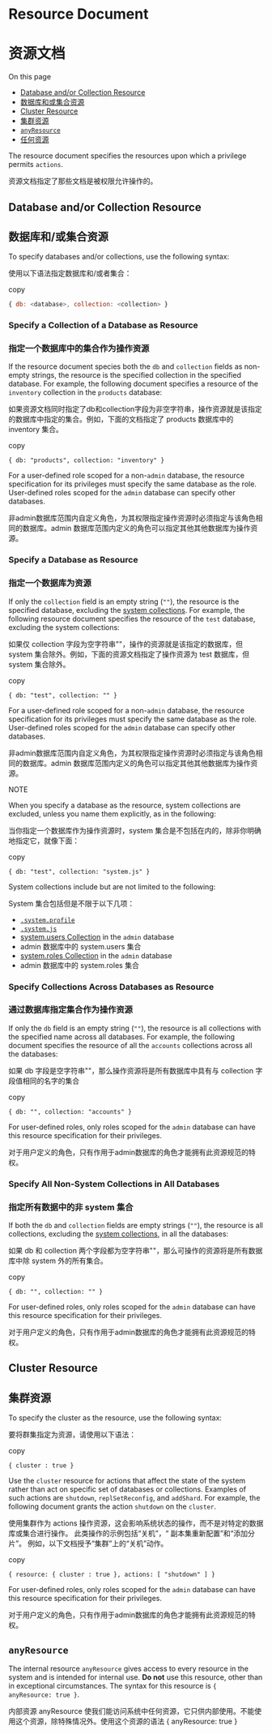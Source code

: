 # Resource Document

# 资源文档

On this page

- [Database and/or Collection Resource](https://docs.mongodb.com/manual/reference/resource-document/#database-and-or-collection-resource)
- [数据库和或集合资源](https://docs.mongodb.com/manual/reference/resource-document/#database-and-or-collection-resource)
- [Cluster Resource](https://docs.mongodb.com/manual/reference/resource-document/#cluster-resource)
- [集群资源](https://docs.mongodb.com/manual/reference/resource-document/#cluster-resource)
- [`anyResource`](https://docs.mongodb.com/manual/reference/resource-document/#anyresource)
- [任何资源](https://docs.mongodb.com/manual/reference/resource-document/#anyresource)

The resource document specifies the resources upon which a privilege permits `actions`.

资源文档指定了那些文档是被权限允许操作的。

## Database and/or Collection Resource 

## 数据库和/或集合资源

To specify databases and/or collections, use the following syntax:

使用以下语法指定数据库和/或者集合：

copy

```js
{ db: <database>, collection: <collection> }
```



### Specify a Collection of a Database as Resource

### 指定一个数据库中的集合作为操作资源

If the resource document species both the `db` and `collection` fields as non-empty strings, the resource is the specified collection in the specified database. For example, the following document specifies a resource of the `inventory` collection in the `products` database:

如果资源文档同时指定了db和collection字段为非空字符串，操作资源就是该指定的数据库中指定的集合。例如，下面的文档指定了 products 数据库中的 inventory 集合。

copy

```
{ db: "products", collection: "inventory" }
```

For a user-defined role scoped for a non-`admin` database, the resource specification for its privileges must specify the same database as the role. User-defined roles scoped for the `admin` database can specify other databases.

非admin数据库范围内自定义角色，为其权限指定操作资源时必须指定与该角色相同的数据库。admin 数据库范围内定义的角色可以指定其他其他数据库为操作资源。

### Specify a Database as Resource 

### 指定一个数据库为资源

If only the `collection` field is an empty string (`""`), the resource is the specified database, excluding the [system collections](https://docs.mongodb.com/manual/reference/system-collections/). For example, the following resource document specifies the resource of the `test` database, excluding the system collections:

如果仅 collection 字段为空字符串""，操作的资源就是该指定的数据库，但 system 集合除外。例如，下面的资源文档指定了操作资源为 test 数据库，但 system 集合除外。

copy

```
{ db: "test", collection: "" }
```

For a user-defined role scoped for a non-`admin` database, the resource specification for its privileges must specify the same database as the role. User-defined roles scoped for the `admin` database can specify other databases.

非admin数据库范围内自定义角色，为其权限指定操作资源时必须指定与该角色相同的数据库。admin 数据库范围内定义的角色可以指定其他其他数据库为操作资源。

NOTE

When you specify a database as the resource, system collections are excluded, unless you name them explicitly, as in the following:

当你指定一个数据库作为操作资源时，system 集合是不包括在内的，除非你明确地指定它，就像下面：

copy

```
{ db: "test", collection: "system.js" }
```

System collections include but are not limited to the following:

System 集合包括但是不限于以下几项：

- [`.system.profile`](https://docs.mongodb.com/manual/reference/system-collections/#.system.profile)
- [`.system.js`](https://docs.mongodb.com/manual/reference/system-collections/#.system.js)
- [system.users Collection](https://docs.mongodb.com/manual/reference/system-users-collection/) in the `admin` database
- admin 数据库中的 system.users 集合
- [system.roles Collection](https://docs.mongodb.com/manual/reference/system-roles-collection/) in the `admin` database
- admin 数据库中的 system.roles 集合



### Specify Collections Across Databases as Resource 

### 通过数据库指定集合作为操作资源

If only the `db` field is an empty string (`""`), the resource is all collections with the specified name across all databases. For example, the following document specifies the resource of all the `accounts` collections across all the databases:

如果 db 字段是空字符串""，那么操作资源将是所有数据库中具有与 collection 字段值相同的名字的集合

copy

```
{ db: "", collection: "accounts" }
```

For user-defined roles, only roles scoped for the `admin` database can have this resource specification for their privileges.

对于用户定义的角色，只有作用于admin数据库的角色才能拥有此资源规范的特权。

### Specify All Non-System Collections in All Databases  

### 指定所有数据中的非 system 集合

If both the `db` and `collection` fields are empty strings (`""`), the resource is all collections, excluding the [system collections](https://docs.mongodb.com/manual/reference/system-collections/), in all the databases:

如果 db 和 collection 两个字段都为空字符串""，那么可操作的资源将是所有数据库中除 system 外的所有集合。

copy

```
{ db: "", collection: "" }
```

For user-defined roles, only roles scoped for the `admin` database can have this resource specification for their privileges.

对于用户定义的角色，只有作用于admin数据库的角色才能拥有此资源规范的特权。

## Cluster Resource 

## 集群资源

To specify the cluster as the resource, use the following syntax:

要将群集指定为资源，请使用以下语法：

copy

```
{ cluster : true }
```

Use the `cluster` resource for actions that affect the state of the system rather than act on specific set of databases or collections. Examples of such actions are `shutdown`, `replSetReconfig`, and `addShard`. For example, the following document grants the action `shutdown` on the `cluster`.

使用集群作为 actions 操作资源，这会影响系统状态的操作，而不是对特定的数据库或集合进行操作。 此类操作的示例包括“关机”，“ 副本集重新配置”和“添加分片”。 例如，以下文档授予“集群”上的“关机”动作。

copy

```
{ resource: { cluster : true }, actions: [ "shutdown" ] }
```

For user-defined roles, only roles scoped for the `admin` database can have this resource specification for their privileges.

对于用户定义的角色，只有作用于admin数据库的角色才能拥有此资源规范的特权。

## `anyResource`

The internal resource `anyResource` gives access to every resource in the system and is intended for internal use. **Do not** use this resource, other than in exceptional circumstances. The syntax for this resource is `{ anyResource: true }`.

内部资源 anyResource 使我们能访问系统中任何资源，它只供内部使用。不能使用这个资源，除特殊情况外。使用这个资源的语法 { anyResource: true }

